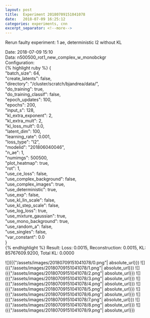```yaml
---
layout: post
title:  Experiment 20180709151041078
date:   2018-07-09 16:25:12
categories: experiments, cnn
excerpt_separator: <!--more-->
---
```

Rerun faulty experiment: 1 ae, deterministic l2 without KL  

 <!--more-->
Date: 2018-07-09 15:10  
Data: n500500_rot1_new_complex_w_monobckgr  
Configuration:   
{% highlight ruby %}
{  
    "batch_size": 64,   
    "create_latents": false,   
    "directory": "/cluster/scratch/bjandrea/data/",   
    "do_training": true,   
    "do_training_classif": false,   
    "epoch_updates": 100,   
    "epochs": 200,   
    "input_s": 128,   
    "kl_extra_exponent": 2,   
    "kl_extra_mult": 2,   
    "kl_loss_mult": 0.0,   
    "latent_dim": 100,   
    "learning_rate": 0.001,   
    "loss_type": "l2",   
    "modelid": "201806040046",   
    "n_ae": 1,   
    "numimgs": 500500,   
    "plot_heatmap": true,   
    "rot": 1,   
    "use_ce_loss": false,   
    "use_complex_background": false,   
    "use_complex_images": true,   
    "use_deterministic": true,   
    "use_exp": false,   
    "use_kl_lin_scale": false,   
    "use_kl_step_scale": false,   
    "use_log_loss": true,   
    "use_mixture_gaussian": true,   
    "use_mono_background": true,   
    "use_random_a": false,   
    "use_singles": false,   
    "var_constant": 0.0  
}  
{% endhighlight %}
Result: Loss: 0.0015, Reconstruction: 0.0015, KL: 85767609.9200, Total KL: 0.0000  

![]({{"/assets/images/20180709151041078/0.png"| absolute_url}})
![]({{"/assets/images/20180709151041078/1.png"| absolute_url}})
![]({{"/assets/images/20180709151041078/2.png"| absolute_url}})
![]({{"/assets/images/20180709151041078/3.png"| absolute_url}})
![]({{"/assets/images/20180709151041078/4.png"| absolute_url}})
![]({{"/assets/images/20180709151041078/5.png"| absolute_url}})
![]({{"/assets/images/20180709151041078/6.png"| absolute_url}})
![]({{"/assets/images/20180709151041078/7.png"| absolute_url}})
![]({{"/assets/images/20180709151041078/8.png"| absolute_url}})
![]({{"/assets/images/20180709151041078/9.png"| absolute_url}})
